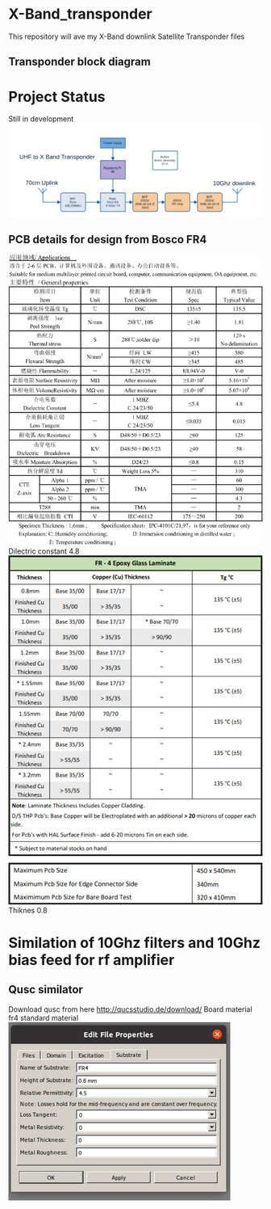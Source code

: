 # X-Band_transponder
This repository will ave my X-Band downlink Satellite Transponder files<br>
## Transponder block diagram
# Project Status
Still in development<br>
![Transponder](doc/Transponder_hardware_block_diagram.jpg?raw=true "Transponder block diagram")<br>

## PCB details for design from Bosco FR4
![Bosco pcb details](Bosco_pcb_fr4_spek.png?raw=true "Bosco fr4 data sheet")<br>
Dilectric constant 4.8<br>
![Bosco pcb details](Bosco_pcb_fr4_spek_2.png?raw=true "Bosco fr4 data sheet")<br>
Thiknes 0.8<br>
# Similation of 10Ghz filters and 10Ghz bias feed for rf amplifier<br>
## Qusc similator
Download qusc from here http://qucsstudio.de/download/
Board material fr4 standard material
![qusc pcb details](Qusc_document_substrate_settings_for_pcb.png?raw=true "Qusc pcb details")<br>




